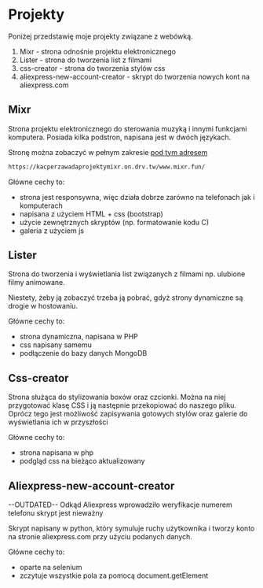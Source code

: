 # Projekty

Poniżej przedstawię moje projekty związane z webówką.

1. Mixr - strona odnośnie projektu elektronicznego
2. Lister - strona do tworzenia list z filmami
3. css-creator - strona do tworzenia stylów css
4. aliexpress-new-account-creator - skrypt do tworzenia nowych kont na aliexpress.com

## Mixr
Strona projektu elektronicznego do sterowania muzyką i innymi funkcjami komputera. Posiada kilka podstron, napisana jest w dwóch językach.

Stronę można zobaczyć w pełnym zakresie [pod tym adresem](https://kacperzawadaprojektymixr.on.drv.tw/www.mixr.fun/)

```bash
https://kacperzawadaprojektymixr.on.drv.tw/www.mixr.fun/
```
Główne cechy to:
- strona jest responsywna, więc działa dobrze zarówno na telefonach jak i komputerach
- napisana z użyciem HTML + css (bootstrap)
- użycie zewnętrznych skryptów (np. formatowanie kodu C)
- galeria z użyciem js

## Lister

Strona do tworzenia i wyświetlania list związanych z filmami np. ulubione filmy animowane.

Niestety, żeby ją zobaczyć trzeba ją pobrać, gdyż strony dynamiczne są drogie w hostowaniu. 

Główne cechy to: 
- strona dynamiczna, napisana w PHP
- css napisany samemu 
- podłączenie do bazy danych MongoDB

## Css-creator

Strona służąca do stylizowania boxów oraz czcionki. Można na niej przygotować klasę CSS i ją następnie przekopiować do naszego pliku. Oprócz tego jest możliwość zapisywania gotowych stylów oraz galerie do wyświetlania ich w przyszłości

Główne cechy to: 
- strona napisana w php
- podgląd css na bieżąco aktualizowany


## Aliexpress-new-account-creator
--OUTDATED-- Odkąd Aliexpress wprowadziło weryfikacje numerem telefonu skrypt jest nieważny

Skrypt napisany w python, który symuluje ruchy użytkownika i tworzy konto na stronie aliexpress.com przy użyciu podanych danych. 

Główne cechy to:
- oparte na selenium
- zczytuje wszystkie pola za pomocą document.getElement

